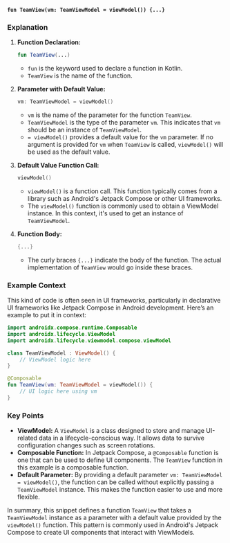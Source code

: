 **`fun TeamView(vm: TeamViewModel = viewModel()) {...}`**
### Explanation

1. **Function Declaration:**
   ```kotlin
   fun TeamView(...)
   ```
   - `fun` is the keyword used to declare a function in Kotlin.
   - `TeamView` is the name of the function.

2. **Parameter with Default Value:**
   ```kotlin
   vm: TeamViewModel = viewModel()
   ```
   - `vm` is the name of the parameter for the function `TeamView`.
   - `TeamViewModel` is the type of the parameter `vm`. This indicates that `vm` should be an instance of `TeamViewModel`.
   - `= viewModel()` provides a default value for the `vm` parameter. If no argument is provided for `vm` when `TeamView` is called, `viewModel()` will be used as the default value.

3. **Default Value Function Call:**
   ```kotlin
   viewModel()
   ```
   - `viewModel()` is a function call. This function typically comes from a library such as Android's Jetpack Compose or other UI frameworks.
   - The `viewModel()` function is commonly used to obtain a ViewModel instance. In this context, it's used to get an instance of `TeamViewModel`.

4. **Function Body:**
   ```kotlin
   {...}
   ```
   - The curly braces `{...}` indicate the body of the function. The actual implementation of `TeamView` would go inside these braces.

### Example Context

This kind of code is often seen in UI frameworks, particularly in declarative UI frameworks like Jetpack Compose in Android development. Here’s an example to put it in context:

```kotlin
import androidx.compose.runtime.Composable
import androidx.lifecycle.ViewModel
import androidx.lifecycle.viewmodel.compose.viewModel

class TeamViewModel : ViewModel() {
    // ViewModel logic here
}

@Composable
fun TeamView(vm: TeamViewModel = viewModel()) {
    // UI logic here using vm
}
```

### Key Points

- **ViewModel:** A `ViewModel` is a class designed to store and manage UI-related data in a lifecycle-conscious way. It allows data to survive configuration changes such as screen rotations.
- **Composable Function:** In Jetpack Compose, a `@Composable` function is one that can be used to define UI components. The `TeamView` function in this example is a composable function.
- **Default Parameter:** By providing a default parameter `vm: TeamViewModel = viewModel()`, the function can be called without explicitly passing a `TeamViewModel` instance. This makes the function easier to use and more flexible.

In summary, this snippet defines a function `TeamView` that takes a `TeamViewModel` instance as a parameter with a default value provided by the `viewModel()` function. This pattern is commonly used in Android's Jetpack Compose to create UI components that interact with ViewModels.
